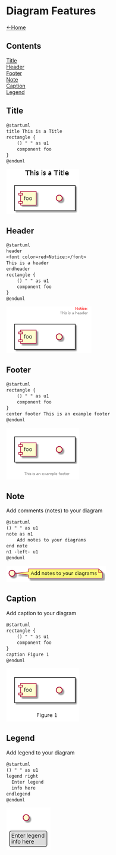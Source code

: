# Diagram Features

[<-Home](../../README.md)

## Contents
[Title](#title)<br>
[Header](#header)<br>
[Footer](#footer)<br>
[Note](#note)<br>
[Caption](#caption)<br>
[Legend](#legend)<br>

<a name="title"/>

## Title

```plantuml
@startuml
title This is a Title
rectangle {
    () " " as u1
    component foo
}
@enduml
```

![Title](title.png)

<a name="header"/>

## Header

```plantuml
@startuml
header
<font color=red>Notice:</font>
This is a header
endheader
rectangle {
    () " " as u1
    component foo
}
@enduml
```

![Header](header.png)

<a name="footer"/>

## Footer

```plantuml
@startuml
rectangle {
    () " " as u1
    component foo
}
center footer This is an example footer
@enduml
```

![Footer](footer.png)

<a name="note"/>

## Note

Add comments (notes) to your diagram

```plantuml
@startuml
() " " as u1
note as n1
    Add notes to your diagrams
end note
n1 -left- u1
@enduml
```

![Note](note.png)

<a name="caption"/>

## Caption

Add caption to your diagram

```plantuml
@startuml
rectangle {
    () " " as u1
    component foo
}
caption Figure 1
@enduml
```

![Caption](caption.png)

<a name="legend"/>

## Legend

Add legend to your diagram

```plantuml
@startuml
() " " as u1
legend right
  Enter legend
  info here
endlegend
@enduml
```

![Legend](legend.png)
